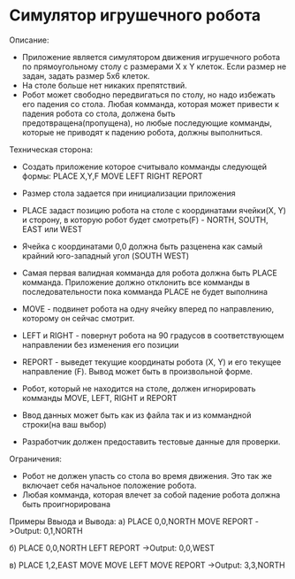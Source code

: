 # Симулятор игрушечного робота
Описание:
- Приложение является симулятором движения игрушечного робота по прямоугольному столу с размерами X x Y клеток.
Если размер не задан, задать размер 5х6 клеток.
- На столе больше нет никаких препятствий.
- Робот может свободно передвигаться по столу, но надо избежать его падения со стола. Любая комманда, которая может привести к падения робота со стола, должена быть предотвращена(пропущена), но любые последующие комманды, которые не приводят к падению робота, должны выполниться.

Техническая сторона:
- Создать приложение которое считывало комманды следующей формы:
PLACE X,Y,F
MOVE
LEFT
RIGHT
REPORT

- Размер стола задается при инициализации приложения
- PLACE задаст позицию робота на столе с координатами ячейки(X, Y) и сторону, в которую робот будет смотреть(F) - NORTH, SOUTH, EAST или WEST
- Ячейка с координатами 0,0 должна быть разценена как самый крайний юго-западный угол (SOUTH WEST)
- Самая первая валидная комманда для робота должна быть PLACE комманда. Приложение должно отклонить все комманды в последовательности пока комманда PLACE не будет выполнина
- MOVE - подвинет робота на одну ячейку вперед по направлению, которому он сейчас смотрит.
- LEFT и RIGHT - повернут робота на 90 градусов в соответствующем направлении без изменения его позиции
- REPORT - выведет текущие координаты робота (X, Y) и его текущее направление (F). Вывод может быть в произвольной форме.

- Робот, который не находится на столе, должен игнорировать комманды MOVE, LEFT, RIGHT и REPORT
- Ввод данных может быть как из файла так и из коммандной строки(на ваш выбор)
- Разработчик должен предоставить тестовые данные для проверки.

Ограничения:
- Робот не должен упасть со стола во время движения. Это так же включает себя начальное положение робота.
- Любая комманда, которая влечет за собой падение робота должна быть проигнорирована

Примеры Ввыода и Вывода:
а)
PLACE 0,0,NORTH
MOVE
REPORT
->Output: 0,1,NORTH

б)
PLACE 0,0,NORTH
LEFT
REPORT
->Output: 0,0,WEST

в)
PLACE 1,2,EAST
MOVE
MOVE
LEFT
MOVE
REPORT
->Output: 3,3,NORTH